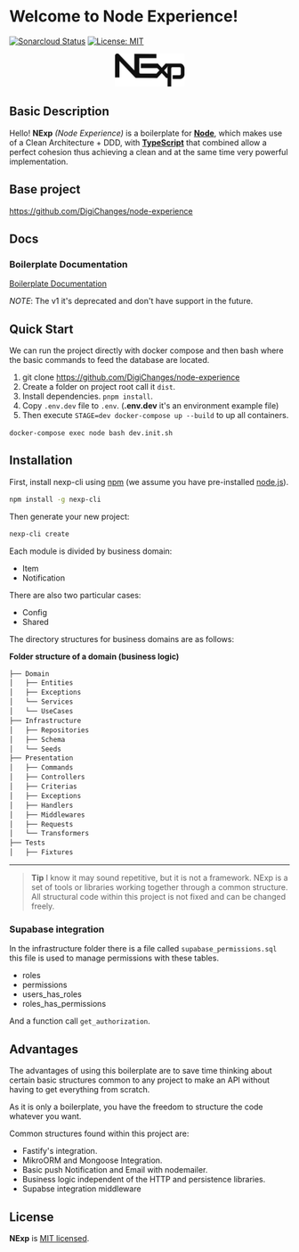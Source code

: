 # Welcome to Node Experience!

[![Sonarcloud Status](https://sonarcloud.io/api/project_badges/measure?project=DigiChanges_node-experience&metric=alert_status)](https://sonarcloud.io/dashboard?id=Your_Project_Key)
[![License: MIT](https://img.shields.io/badge/License-MIT-yellow.svg?style=flat-square)](https://github.com/DigiChanges/node-experience/blob/master/LICENSE)

<div style="text-align:center">
    <img width="125" src="nexp.svg" alt="logo NExp">
</div>

## Basic Description
Hello! **NExp** *(Node Experience)* is a boilerplate for [**Node**](https://nodejs.org/en/), which makes use of a Clean Architecture + DDD, with [**TypeScript**](https://www.typescriptlang.org/) that combined allow a perfect cohesion thus achieving a clean and at the same time very powerful implementation.

## Base project

https://github.com/DigiChanges/node-experience

## Docs

### Boilerplate Documentation

[Boilerplate Documentation](https://digichanges.github.io/nexp-docs)

*NOTE*: The v1 it's deprecated and don't have support in the future.

## Quick Start

We can run the project directly with docker compose and then bash where the basic commands to feed the database are located.

1. git clone https://github.com/DigiChanges/node-experience
2. Create a folder on project root call it `dist`.
3. Install dependencies. `pnpm install`.
4. Copy `.env.dev` file to `.env`. (**.env.dev** it's an environment example file)
5. Then execute `STAGE=dev docker-compose up --build` to up all containers.

`docker-compose exec node bash dev.init.sh`

## Installation

First, install nexp-cli using [npm](https://www.npmjs.com/) (we assume you have pre-installed [node.js](https://nodejs.org/)).

```bash
npm install -g nexp-cli
```

Then generate your new project:

```bash
nexp-cli create
```

Each module is divided by business domain:

- Item
- Notification

There are also two particular cases:

- Config
- Shared

The directory structures for business domains are as follows: 

**Folder structure of a domain (business logic)**

```sh 
├── Domain
│   ├── Entities
│   ├── Exceptions
│   └── Services
│   └── UseCases
├── Infrastructure
│   ├── Repositories
│   ├── Schema
│   └── Seeds
├── Presentation
│   ├── Commands
│   ├── Controllers
│   ├── Criterias
│   ├── Exceptions
│   ├── Handlers
│   ├── Middlewares
│   ├── Requests
│   └── Transformers
├── Tests
│   ├── Fixtures
 ```

---

> **Tip** I know it may sound repetitive, but it is not a framework. NExp is a set of tools or libraries working together through a common structure. All structural code within this project is not fixed and can be changed freely.

### Supabase integration

In the infrastructure folder there is a file called `supabase_permissions.sql` this file is used to manage permissions 
with these tables.

* roles
* permissions
* users_has_roles
* roles_has_permissions

And a function call `get_authorization`.

## Advantages

The advantages of using this boilerplate are
to save time thinking about certain basic structures common to any project to make an API
without having to get everything from scratch. 

As it is only a boilerplate, you have the freedom to structure the code whatever you want.

Common structures found within this project are: 

- Fastify's integration.
- MikroORM and Mongoose Integration.
- Basic push Notification and Email with nodemailer.
- Business logic independent of the HTTP and persistence libraries.
- Supabse integration middleware

## License

**NExp** is [MIT licensed](LICENSE).
